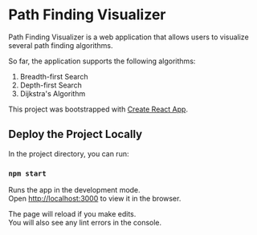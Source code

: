 # Path Finding Visualizer

Path Finding Visualizer is a web application that allows users to visualize several path finding algorithms.

So far, the application supports the following algorithms:

1. Breadth-first Search
2. Depth-first Search
3. Dijkstra's Algorithm

This project was bootstrapped with [Create React App](https://github.com/facebook/create-react-app).

## Deploy the Project Locally

In the project directory, you can run:

### `npm start`

Runs the app in the development mode.<br />
Open [http://localhost:3000](http://localhost:3000) to view it in the browser.

The page will reload if you make edits.<br />
You will also see any lint errors in the console.
